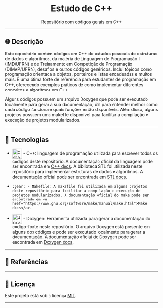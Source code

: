 <h1 align="center"> Estudo de C++</h1>
<p align="center">Repositório com códigos gerais em C++</p>

---



## :globe_with_meridians: Descrição

Este repositório contém códigos em C++ de estudos pessoais de estruturas de dados e algoritmos, da matéria de Linguagem de Programação I (IMD/UFRN) e de Treinamento em Competição de Programação (DIMAP/UFRN), desafios e outros códigos genéricos. Inclui tópicos como programação orientada a objetos, ponteiros e listas encadeadas e muitos mais. É uma ótima fonte de referência para estudantes de programação em C++, oferecendo exemplos práticos de como implementar diferentes conceitos e algoritmos em C++.

Alguns códigos possuem um arquivo Doxygen que pode ser executado localmente para gerar a sua documentação, útil para entender melhor como cada código funciona e quais funções estão disponíveis. Além disso, alguns projetos possuem uma makefile disponível para facilitar a compilação e execução de projetos modularizados.

---



## :wrench: Tecnologias

<ul>
<li>
<p>
    <img width="32px" height=32px style="vertical-align: middle" src="https://www.freeiconspng.com/uploads/c--logo-icon-0.png" alt="csharp-logo"/>
    - C++: linguagem de programação utilizada para escrever todos os códigos deste repositório. A documentação oficial da linguagem pode ser encontrada em <a href="https://isocpp.org/">C++ docs</a>. A biblioteca STL foi utilizada neste repositório para implementar estruturas de dados e algoritmos. A documentação oficial pode ser encontrada em <a href="http://www.cplusplus.com/reference/stl/">STL docs</a>.
</p>

<li>
<p>
    
    :gear: - Makefile: A makefile foi utilizada em alguns projetos deste repositório para facilitar a compilação e execução de projetos modularizados. A documentação oficial do make pode ser encontrada em <a href="https://www.gnu.org/software/make/manual/make.html">Make docs</a>.
</p>

<li>
<p>
    <img width="32px" height=32px style="vertical-align: middle" src="https://avatars.githubusercontent.com/u/1300762?v=4" alt="doxygen logo"/>
    - Doxygen: Ferramenta utilizada para gerar a documentação do código-fonte neste repositório. O arquivo Doxygen está presente em alguns dos códigos e pode ser executado localmente para gerar a documentação. A documentação oficial do Doxygen pode ser encontrada em <a href="http://www.doxygen.nl/">Doxygen docs</a>.
</p>
</ul>

---




## :bookmark_tabs: Referências

---


## :page_with_curl: Licença

Este projeto está sob a licença <a href="#">MIT</a>.

---
